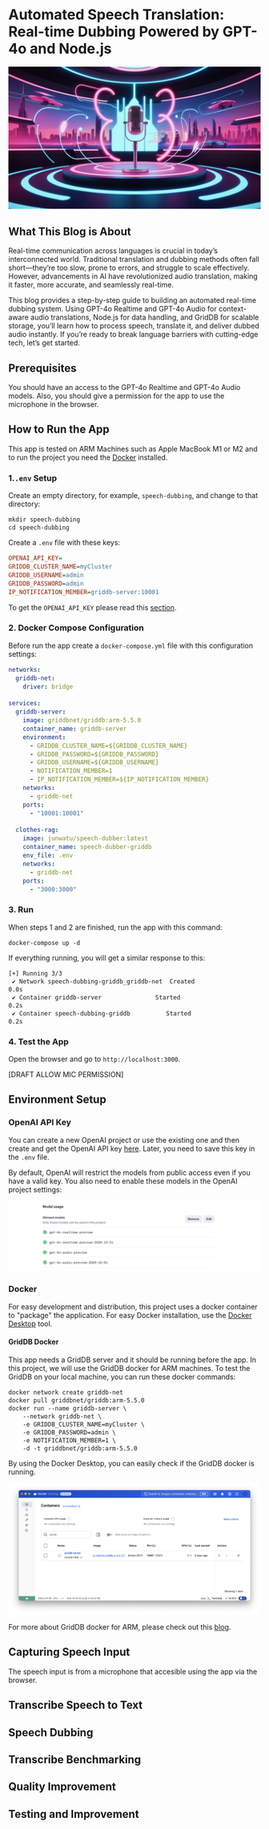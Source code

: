 # Automated Speech Translation: Real-time Dubbing Powered by GPT-4o and Node.js

![blog cover](images/cover.jpg)

## What This Blog is About

Real-time communication across languages is crucial in today’s interconnected world. Traditional translation and dubbing methods often fall short—they’re too slow, prone to errors, and struggle to scale effectively. However, advancements in AI have revolutionized audio translation, making it faster, more accurate, and seamlessly real-time.

This blog provides a step-by-step guide to building an automated real-time dubbing system. Using GPT-4o Realtime and GPT-4o Audio for context-aware audio translations, Node.js for data handling, and GridDB for scalable storage, you’ll learn how to process speech, translate it, and deliver dubbed audio instantly. If you’re ready to break language barriers with cutting-edge tech, let’s get started.

## Prerequisites

You should have an access to the GPT-4o Realtime and GPT-4o Audio models. Also, you should give a permission for the app to use the microphone in the browser.

## How to Run the App

This app is tested on ARM Machines such as Apple MacBook M1 or M2 and to run the project you need the [Docker](https://www.docker.com/products/docker-desktop/) installed.

### 1.`.env` Setup

Create an empty directory, for example, `speech-dubbing`, and change to that directory:

```shell
mkdir speech-dubbing
cd speech-dubbing
```

Create a `.env` file with these keys:

```ini
OPENAI_API_KEY=
GRIDDB_CLUSTER_NAME=myCluster
GRIDDB_USERNAME=admin
GRIDDB_PASSWORD=admin
IP_NOTIFICATION_MEMBER=griddb-server:10001
```

To get the `OPENAI_API_KEY` please read this [section](#openai-api-key).

### 2. Docker Compose Configuration

Before run the app create a `docker-compose.yml` file with this configuration settings:

```yaml
networks:
  griddb-net:
    driver: bridge

services:
  griddb-server:
    image: griddbnet/griddb:arm-5.5.0
    container_name: griddb-server
    environment:
      - GRIDDB_CLUSTER_NAME=${GRIDDB_CLUSTER_NAME}
      - GRIDDB_PASSWORD=${GRIDDB_PASSWORD}
      - GRIDDB_USERNAME=${GRIDDB_USERNAME}
      - NOTIFICATION_MEMBER=1
      - IP_NOTIFICATION_MEMBER=${IP_NOTIFICATION_MEMBER}
    networks:
      - griddb-net
    ports:
      - "10001:10001"

  clothes-rag:
    image: junwatu/speech-dubber:latest
    container_name: speech-dubber-griddb
    env_file: .env 
    networks:
      - griddb-net
    ports:
      - "3000:3000"
```

### 3. Run

When steps 1 and 2 are finished, run the app with this command:

```shell
docker-compose up -d
```

If everything running, you will get a similar response to this:

```shell
[+] Running 3/3
 ✔ Network speech-dubbing-griddb_griddb-net  Created                     0.0s 
 ✔ Container griddb-server               Started                     0.2s 
 ✔ Container speech-dubbing-griddb          Started                     0.2s 
```

### 4. Test the App

Open the browser and go to `http://localhost:3000`.

[DRAFT ALLOW MIC PERMISSION]

## Environment Setup

### **OpenAI API Key**

You can create a new OpenAI project or use the existing one and then create and get the OpenAI API key [here](https://platform.openai.com/api-keys). Later, you need to save this key in the `.env` file.

By default, OpenAI will restrict the models from public access even if you have a valid key. You also need to enable these models in the OpenAI project settings:

![gpt-4o-audio-and-realtime](images/gpt-4o-realtime-audio-models.png)

### Docker


For easy development and distribution, this project uses a docker container to "package" the application. For easy Docker installation, use the [Docker Desktop](https://www.docker.com/products/docker-desktop/) tool.

#### GridDB Docker

This app needs a GridDB server and it should be running before the app. In this project, we will use the GridDB docker for ARM machines.  To test the GridDB on your local machine, you can run these docker commands:

```shell
docker network create griddb-net
docker pull griddbnet/griddb:arm-5.5.0
docker run --name griddb-server \
    --network griddb-net \
    -e GRIDDB_CLUSTER_NAME=myCluster \
    -e GRIDDB_PASSWORD=admin \
    -e NOTIFICATION_MEMBER=1 \
    -d -t griddbnet/griddb:arm-5.5.0
```

By using the Docker Desktop, you can easily check if the GridDB docker is running.

![griddb docker arm](images/griddb-docker-arm.png)

For more about GridDB docker for ARM, please check out this [blog](https://griddb.net/en/blog/griddb-on-arm-with-docker/).

## Capturing Speech Input

The speech input is from a microphone that accesible using the app via the browser.

## Transcribe Speech to Text

## Speech Dubbing

## Transcribe Benchmarking

## Quality Improvement

## Testing and Improvement
